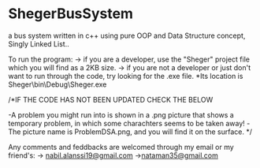 # ShegerBusSystem
a bus system written in c++ using pure OOP and Data Structure concept, Singly Linked List.. 


To run the program:
-> if you are a developer, use the "Sheger" project file which you will find as a 2KB size.
-> if you are not a developer or just don't want to run through the code, try looking for the .exe file.
        *Its location is Sheger\bin\Debug\Sheger.exe

/*IF THE CODE HAS NOT BEEN UPDATED CHECK THE BELOW

-A problem you might run into is shown in a .png picture that shows a temporary problem, in which some charachters seems to be taken away!
-The picture name is ProblemDSA.png, and you will find it on the surface.
*/

Any comments and feddbacks are welcomed through my email or my friend's:
-> nabil.alanssi19@gmail.com
->nataman35@gmail.com

